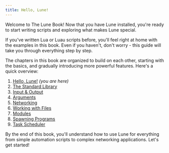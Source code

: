 ```yaml
---
title: Hello, Lune!
---
```


Welcome to The Lune Book! Now that you have Lune installed, you're ready to start writing scripts and exploring what makes Lune special.

If you've written Lua or Luau scripts before, you'll feel right at home with the examples in this book. Even if you haven't, don't worry - this guide will take you through everything step by step.

The chapters in this book are organized to build on each other, starting with the basics, and gradually introducing more powerful features. Here's a quick overview:

1. [Hello, Lune!](/docs/the-book/1-hello-lune) _(you are here)_
2. [The Standard Library](/docs/the-book/2-standard-library)
3. [Input & Output](/docs/the-book/3-input-output)
4. [Arguments](/docs/the-book/4-arguments)
5. [Networking](/docs/the-book/5-networking)
6. [Working with Files](/docs/the-book/6-working-with-files)
7. [Modules](/docs/the-book/7-modules)
8. [Spawning Programs](/docs/the-book/8-spawning-programs)
9. [Task Scheduler](/docs/the-book/9-task-scheduler)

By the end of this book, you'll understand how to use Lune for everything from simple automation scripts to complex networking applications. Let's get started!
